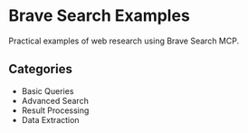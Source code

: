 # Brave Search Examples

Practical examples of web research using Brave Search MCP.

## Categories
- Basic Queries
- Advanced Search
- Result Processing
- Data Extraction